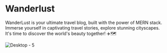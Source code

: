 # Wanderlust

WanderLust is your ultimate travel blog, built with the power of MERN stack. Immerse yourself in captivating travel stories, explore stunning cityscapes. It's time to discover the world's beauty together! ✈️🗺️

![Desktop - 5](https://github.com/krishnaacharyaa/wanderlust/assets/116620586/217fdef8-ec5f-4b77-9ea3-2ea190cab3da)
